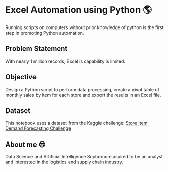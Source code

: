 # Excel Automation using Python 🌎
Running scripts on computers without prior knowledge of python is the first step in promoting Python automation.

## Problem Statement
With nearly 1 million records, Excel is capability is limited. 

## Objective
Design a Python script to perform data processing, create a pivot table of monthly sales by item for each store and export the results in an Excel file.

## Dataset
This notebook uses a dataset from the Kaggle challenge: [Store Item Demand Forecasting Challenge](https://www.kaggle.com/c/demand-forecasting-kernels-only/data?select=train.csv)

## About me 😎
Data Science and Artificial Intelligence Sophomore aspired to be an analyst and interested in the logistics and supply chain industry.
